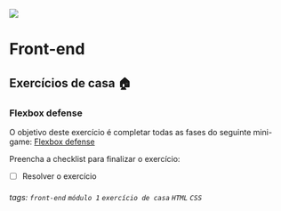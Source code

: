 ![](https://i.imgur.com/xG74tOh.png)

# Front-end

## Exercícios de casa 🏠

### Flexbox defense

O objetivo deste exercício é completar todas as fases do seguinte mini-game:
[Flexbox defense](https://flexbox-defense-pt.netlify.app/)

Preencha a checklist para finalizar o exercício:

- [ ] Resolver o exercício

###### tags: `front-end` `módulo 1` `exercício de casa` `HTML` `CSS`